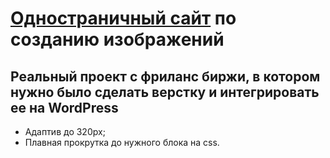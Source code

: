 <h1><a href="https://jaroftd.github.io/artf/">Одностраничный сайт</a> по созданию изображений</h1>
<h2>Реальный проект с фриланс биржи, в котором нужно было сделать верстку и интегрировать ее на WordPress</h2>
<ul>
  <li>Адаптив до 320px;</li>
  <li>Плавная прокрутка до нужного блока на css.</li>
</ul>
